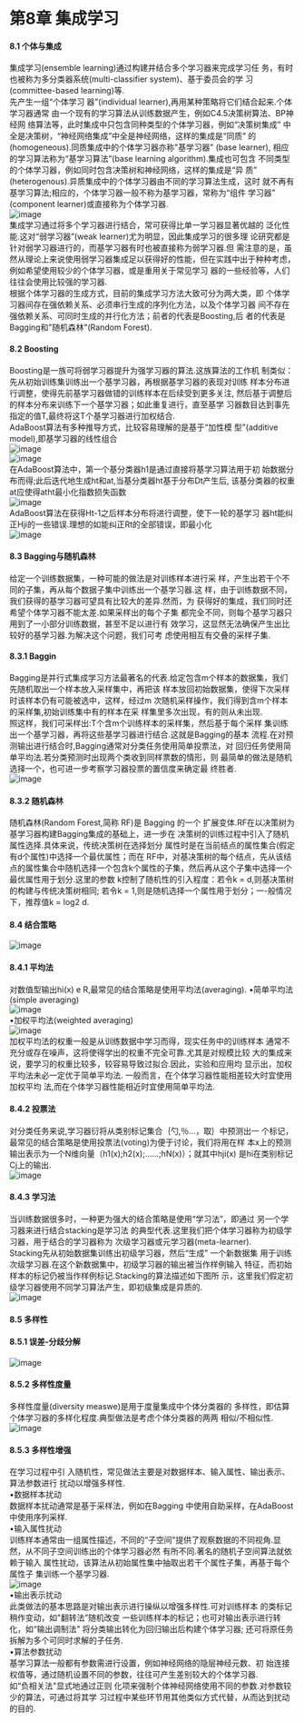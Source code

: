 第8章 集成学习
===========
#### 8.1 个体与集成
集成学习(ensemble learning)通过构建并结合多个学习器来完成学习任
务，有时也被称为多分类器系统(multi-classifier system)、基于委员会的学
习(committee-based learning)等.   
先产生一组“个体学习
器”(individual learner),再用某种策略将它们结合起来.个体学习器通常
由一个现有的学习算法从训练数据产生，例如C4.5决策树算法、BP神经网
络算法等，此时集成中只包含同种类型的个体学习器，例如“决策树集成”
中全是决策树，“神经网络集成”中全是神经网络，这样的集成是“同质”
的(homogeneous).同质集成中的个体学习器亦称"基学习器” (base learner),
相应的学习算法称为“基学习算法”(base learning algorithm).集成也可包含
不同类型的个体学习器，例如同时包含决策树和神经网络，这样的集成是“异
质” (heterogenous).异质集成中的个体学习器由不同的学习算法生成，这时
就不再有基学习算法;相应的，个体学习器一般不称为基学习器，常称为“组件
学习器” (component learner)或直接称为个体学习器.  
![image](https://github.com/sunhaofeng2001/Machine-learning/blob/master/IMG/%E6%89%B9%E6%B3%A8%202020-08-25%20112820.png)  
集成学习通过将多个学习器进行结合，常可获得比单一学习器显著优越的
泛化性能.这对“弱学习器”(weak learner)尤为明显，因此集成学习的很多理
论研究都是针对弱学习器进行的，而基学习器有时也被直接称为弱学习器.但
需注意的是，虽然从理论上来说使用弱学习器集成足以获得好的性能，但在实践中出于种种考虑，例如希望使用较少的个体学习器，或是重用关于常见学习
器的一些经验等，人们往往会使用比较强的学习器.  
根据个体学习器的生成方式，目前的集成学习方法大致可分为两大类，即
个体学习器间存在强依赖关系、必须串行生成的序列化方法，以及个体学习器
间不存在强依赖关系、可同时生成的并行化方法；前者的代表是Boosting,后
者的代表是Bagging和"随机森林"(Random Forest).  
#### 8.2 Boosting 
Boosting是一族可将弱学习器提升为强学习器的算法.这族算法的工作机
制类似：先从初始训练集训练出一个基学习器，再根据基学习器的表现对训练
样本分布进行调整，使得先前基学习器做错的训练样本在后续受到更多关注,
然后基于调整后的样本分布来训练下一个基学习器；如此重复进行，直至基学
习器数目达到事先指定的值T,最终将这T个基学习器进行加权结合.  
AdaBoost算法有多种推导方式，比较容易理解的是基于“加性模
型”(additive model),即基学习器的线性组合  
![image](https://github.com/sunhaofeng2001/Machine-learning/blob/master/IMG/%E6%89%B9%E6%B3%A8%202020-08-25%20113238.png)  
![image](https://github.com/sunhaofeng2001/Machine-learning/blob/master/IMG/%E6%89%B9%E6%B3%A8%202020-08-25%20113253.png)  
在AdaBoost算法中，第一个基分类器h1是通过直接将基学习算法用于初
始数据分布而得;此后迭代地生成ht和at,当基分类器ht基于分布Dt产生后,
该基分类器的权重at应使得atht最小化指数损失函数  
![image](https://github.com/sunhaofeng2001/Machine-learning/blob/master/IMG/%E6%89%B9%E6%B3%A8%202020-08-25%20113523.png)  
AdaBoost算法在获得Ht-1之后样本分布将进行调整，使下一轮的基学习
器ht能纠正Hji的一些错误.理想的如能纠正Rt的全部错误，即最小化  
![image](https://github.com/sunhaofeng2001/Machine-learning/blob/master/IMG/%E6%89%B9%E6%B3%A8%202020-08-25%20113548.png)  
#### 8.3 Bagging与随机森林 
给定一个训练数据集，一种可能的做法是对训练样本进行采
样，产生出若干个不同的子集，再从每个数据子集中训练出一个基学习器.这
样，由于训练数据不同，我们获得的基学习器可望具有比较大的差异.然而，为
获得好的集成，我们同时还希望个体学习器不能太差.如果采样出的每个子集
都完全不同，则每个基学习器只用到了一小部分训练数据，甚至不足以进行有
效学习，这显然无法确保产生出比较好的基学习器.为解决这个问题，我们可考
虑使用相互有交叠的采样子集.
#### 8.3.1 Baggin
Bagging是并行式集成学习方法最著名的代表.给定包含m个样本的数据集，我们先随机取出一个样本放入采样集中，再把该
样本放回初始数据集，使得下次采样时该样本仍有可能被选中，这样，经过m
次随机采样操作，我们得到含m个样本的采样集,初始训练集中有的样本在采
样集里多次出现，有的则从未出现.  
照这样，我们可采样出:T个含m个训练样本的采样集，然后基于每个采样
集训练出一个基学习器，再将这些基学习器进行结合.这就是Bagging的基本
流程.在对预测输出进行结合时,Bagging通常对分类任务使用简单投票法，对
回归任务使用简单平均法.若分类预测时出现两个类收到同样票数的情形，则
最简单的做法是随机选择一个，也可进一步考察学习器投票的置信度来确定最
终胜者.  
![image](https://github.com/sunhaofeng2001/Machine-learning/blob/master/IMG/%E6%89%B9%E6%B3%A8%202020-08-25%20114659.png)
#### 8.3.2 随机森林
随机森林(Random Forest,简称 RF)是 Bagging 的一个
扩展变体.RF在以决策树为基学习器构建Bagging集成的基础上，进一步在
决策树的训练过程中引入了随机属性选择.具体来说，传统决策树在选择划分
属性时是在当前结点的属性集合(假定有d个属性)中选择一个最优属性；而在
RF中，对基决策树的每个结点，先从该结点的属性集合中随机选择一个包含k个属性的子集，然后再从这个子集中选择一个最优属性用于划分.这里的参数
k控制了随机性的引入程度：若令k = d,则基决策树的构建与传统决策树相同;
若令k = 1,则是随机选择一个属性用于划分；一-般情况下，推荐值k = log2 d.
#### 8.4 结合策略
![image](https://github.com/sunhaofeng2001/Machine-learning/blob/master/IMG/%E6%89%B9%E6%B3%A8%202020-08-25%20123713.png) 
#### 8.4.1 平均法
对数值型输出hi(x) e R,最常见的结合策略是使用平均法(averaging).
•简单平均法(simple averaging)  
![image](https://github.com/sunhaofeng2001/Machine-learning/blob/master/IMG/%E6%89%B9%E6%B3%A8%202020-08-25%20123932.png)  
•加权平均法(weighted averaging)  
![image](https://github.com/sunhaofeng2001/Machine-learning/blob/master/IMG/%E6%89%B9%E6%B3%A8%202020-08-25%20123957.png)  
加权平均法的权重一般是从训练数据中学习而得，现实任务中的训练样本
通常不充分或存在噪声，这将使得学出的权重不完全可靠.尤其是对规模比较
大的集成来说，要学习的权重比较多，较容易导致过拟合.因此，实验和应用均
显示出，加权平均法未必一定优于简单平均法. 一般而言，在个体学习器性能相差较大时宜使用加权平均
法,而在个体学习器性能相近时宜使用简单平均法.
#### 8.4.2 投票法
对分类任务来说,学习器衍将从类别标记集合｛勺,％...，取｝中预测出一
个标记，最常见的结合策略是使用投票法(voting)为便于讨论，我们将用在样
本x上的预测输出表示为一个N维向量（h1(x);h2(x);……;hN(x)）；就其中hji(x)
是hi在类别标记Cj上的输出.  
![image](https://github.com/sunhaofeng2001/Machine-learning/blob/master/IMG/%E6%89%B9%E6%B3%A8%202020-08-25%20124404.png)
#### 8.4.3 学习法
当训练数据很多时，一种更为强大的结合策略是使用“学习法”，即通过
另一个学习器来进行结合stacking是学习法
的典型代表.这里我们把个体学习器称为初级学习器，用于结合的学习器称为
次级学习器或元学习器(meta-learner).  
Stacking先从初始数据集训练出初级学习器，然后“生成” 一个新数据集
用于训练次级学习器.在这个新数据集中，初级学习器的输出被当作样例输入
特征，而初始样本的标记仍被当作样例标记.Stacking的算法描述如下图所
示，这里我们假定初级学习器使用不同学习算法产生，即初级集成是异质的.  
![image](https://github.com/sunhaofeng2001/Machine-learning/blob/master/IMG/%E6%89%B9%E6%B3%A8%202020-08-25%20124614.png)  
#### 8.5 多样性
#### 8.5.1 误差-分歧分解
![image](https://github.com/sunhaofeng2001/Machine-learning/blob/master/IMG/%E6%89%B9%E6%B3%A8%202020-08-25%20125249.png)  
#### 8.5.2 多样性度量
多样性度量(diversity measwe)是用于度量集成中个体分类器的
多样性，即估算个体学习器的多样化程度.典型做法是考虑个体分类器的两两
相似/不相似性.  
![image](https://github.com/sunhaofeng2001/Machine-learning/blob/master/IMG/%E6%89%B9%E6%B3%A8%202020-08-25%20125457.png)
#### 8.5.3 多样性增强
在学习过程中引
入随机性，常见做法主要是对数据样本、输入属性、输出表示、算法参数进行
扰动以增强多样性.  
•数据样本扰动  
数据样本扰动通常是基于采样法，例如在Bagging
中使用自助采样，在AdaBoost中使用序列采样.  
•输入属性扰动  
训练样本通常由一组属性描述，不同的“子空间"提供了观察数据的不同视角.显然，从不同子空间训练出的个体学习器必然
有所不同.著名的随机子空间算法就依赖于输入
属性扰动，该算法从初始属性集中抽取出若干个属性子集，再基于每个属性子
集训练一个基学习器.    
![image](https://github.com/sunhaofeng2001/Machine-learning/blob/master/IMG/%E6%89%B9%E6%B3%A8%202020-08-25%20125854.png)  
•输出表示扰动  
此类做法的基本思路是对输出表示进行操纵以增强多样性.可对训练样本
的类标记稍作变动，如"翻转法”随机改变
一些训练样本的标记；也可对输出表示进行转化，如“输出调制法” 将分类输出转化为回归输出后构建个体学习器;
还可将原任务拆解为多个可同时求解的子任务.  
•算法参数扰动  
基学习算法一般都有参数需进行设置，例如神经网络的隐层神经元数、初
始连接权值等，通过随机设置不同的参数，往往可产生差别较大的个体学习器.  
如“负相关法"显式地通过正则
化项来强制个体神经网络使用不同的参数.对参数较少的算法，可通过将其学
习过程中某些环节用其他类似方式代替，从而达到扰动的目的.
